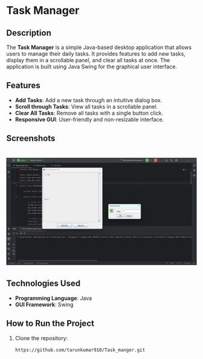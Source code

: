 # Task Manager

## Description

The **Task Manager** is a simple Java-based desktop application that allows users to manage their daily tasks. It provides features to add new tasks, display them in a scrollable panel, and clear all tasks at once. The application is built using Java Swing for the graphical user interface.

## Features

- **Add Tasks**: Add a new task through an intuitive dialog box.
- **Scroll through Tasks**: View all tasks in a scrollable panel.
- **Clear All Tasks**: Remove all tasks with a single button click.
- **Responsive GUI**: User-friendly and non-resizable interface.

## Screenshots

<h1 align="left">
  <img src="image/Screenshot 2025-01-14 121948.png" alt="Task_Manger" width="700px"></a>
  <br>
</h1>

## Technologies Used

- **Programming Language**: Java
- **GUI Framework**: Swing

## How to Run the Project

1. Clone the repository:
   ```bash
   https://github.com/tarunkumar910/Task_manger.git

